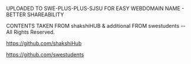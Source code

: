 UPLOADED TO SWE-PLUS-PLUS-SJSU FOR EASY WEBDOMAIN NAME - BETTER SHAREABILITY


CONTENTS TAKEN FROM shakshiHUB & additional FROM swestudents -- All Rights Reserved.

https://github.com/shakshiHub

https://github.com/swestudents

